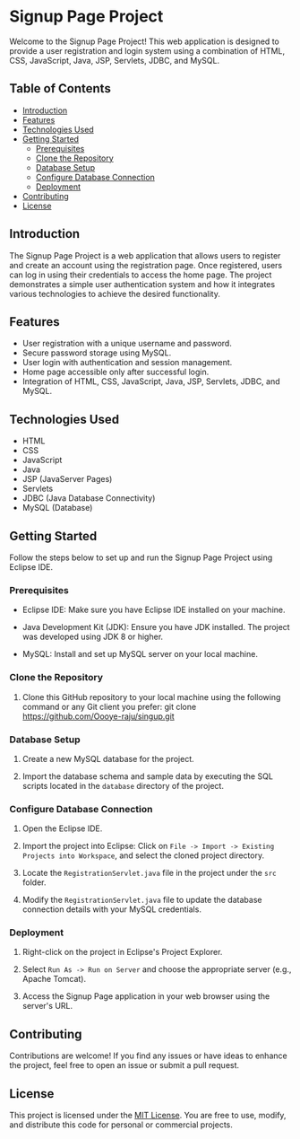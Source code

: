 # Signup Page Project

Welcome to the Signup Page Project! This web application is designed to provide a user registration and login system using a combination of HTML, CSS, JavaScript, Java, JSP, Servlets, JDBC, and MySQL.

## Table of Contents
- [Introduction](#introduction)
- [Features](#features)
- [Technologies Used](#technologies-used)
- [Getting Started](#getting-started)
  - [Prerequisites](#prerequisites)
  - [Clone the Repository](#clone-the-repository)
  - [Database Setup](#database-setup)
  - [Configure Database Connection](#configure-database-connection)
  - [Deployment](#deployment)
- [Contributing](#contributing)
- [License](#license)

## Introduction

The Signup Page Project is a web application that allows users to register and create an account using the registration page. Once registered, users can log in using their credentials to access the home page. The project demonstrates a simple user authentication system and how it integrates various technologies to achieve the desired functionality.

## Features

- User registration with a unique username and password.
- Secure password storage using MySQL.
- User login with authentication and session management.
- Home page accessible only after successful login.
- Integration of HTML, CSS, JavaScript, Java, JSP, Servlets, JDBC, and MySQL.

## Technologies Used

- HTML
- CSS
- JavaScript
- Java
- JSP (JavaServer Pages)
- Servlets
- JDBC (Java Database Connectivity)
- MySQL (Database)

## Getting Started

Follow the steps below to set up and run the Signup Page Project using Eclipse IDE.

### Prerequisites

- Eclipse IDE: Make sure you have Eclipse IDE installed on your machine.

- Java Development Kit (JDK): Ensure you have JDK installed. The project was developed using JDK 8 or higher.

- MySQL: Install and set up MySQL server on your local machine.

### Clone the Repository

1. Clone this GitHub repository to your local machine using the following command or any Git client you prefer: git clone https://github.com/Oooye-raju/singup.git


### Database Setup

1. Create a new MySQL database for the project.

2. Import the database schema and sample data by executing the SQL scripts located in the `database` directory of the project.

### Configure Database Connection

1. Open the Eclipse IDE.

2. Import the project into Eclipse: Click on `File -> Import -> Existing Projects into Workspace`, and select the cloned project directory.

3. Locate the `RegistrationServlet.java` file in the project under the `src` folder.

4. Modify the `RegistrationServlet.java` file to update the database connection details with your MySQL credentials.

### Deployment

1. Right-click on the project in Eclipse's Project Explorer.

2. Select `Run As -> Run on Server` and choose the appropriate server (e.g., Apache Tomcat).

3. Access the Signup Page application in your web browser using the server's URL.

## Contributing

Contributions are welcome! If you find any issues or have ideas to enhance the project, feel free to open an issue or submit a pull request.

## License

This project is licensed under the [MIT License](LICENSE). You are free to use, modify, and distribute this code for personal or commercial projects.

